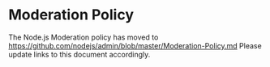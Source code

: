 # Moderation Policy

The Node.js Moderation policy has moved to
<https://github.com/nodejs/admin/blob/master/Moderation-Policy.md> Please update
links to this document accordingly.
